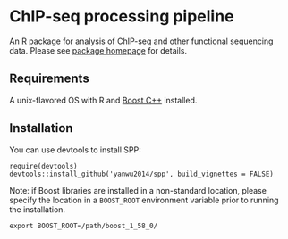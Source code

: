 # ChIP-seq processing pipeline
An [R](https://www.r-project.org/) package for analysis of ChIP-seq and other functional sequencing data.
Please see [package homepage](http://compbio.med.harvard.edu/Supplements/ChIP-seq/) for details.

## Requirements
A unix-flavored OS with R and [Boost C++](https://www.boost.org/) installed.

## Installation
You can use devtools to install SPP:
```
require(devtools)
devtools::install_github('yanwu2014/spp', build_vignettes = FALSE)
```

Note: if Boost libraries are installed in a non-standard location, please specify the location in a `BOOST_ROOT` environment variable prior to running the installation.
```
export BOOST_ROOT=/path/boost_1_58_0/
```
